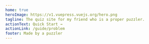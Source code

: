 ```yaml
---
home: true
heroImage: https://v1.vuepress.vuejs.org/hero.png
tagline: The quiz site for my friend who is a proper puzzler.
actionText: Quick Start →
actionLink: /guide/problem
footer: Made by a puzzler
---
```

